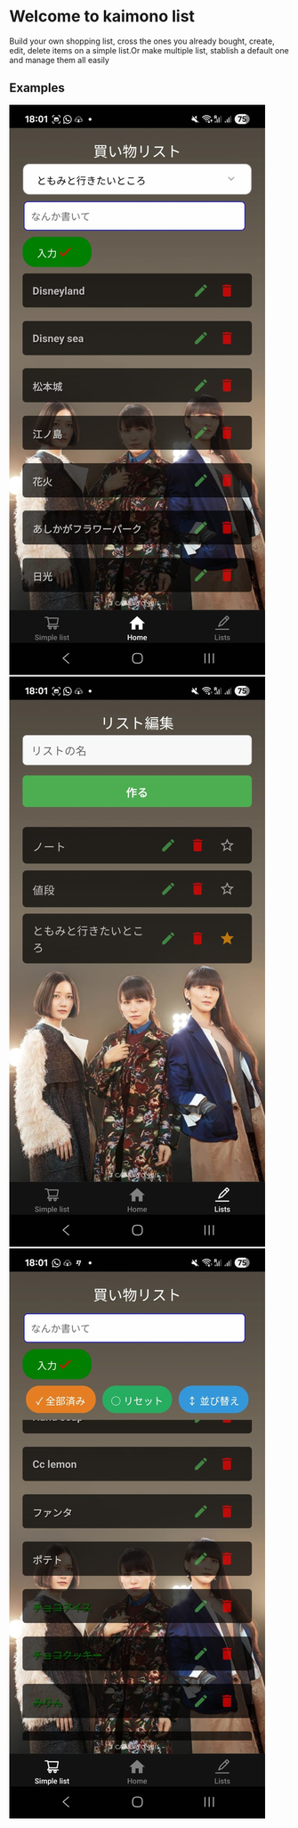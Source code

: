 # Welcome to kaimono list

Build your own shopping list, cross the ones you already bought, create, edit, delete items on a simple list.Or make multiple list, stablish a default one
and manage them all easily

## Examples

![alt text](assets/images/appsample1.jpg)
![alt text](assets/images/appsample2.jpg)
![alt text](assets/images/appsample3.jpg)